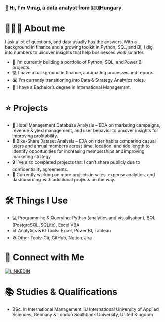 ### 👋  Hi, I'm Virag, a data analyst from 🇭🇺Hungary.

# 👩🏼‍💻 About me

I ask a lot of questions, and data usually has the answers. With a background in finance and a growing toolkit in Python, SQL, and BI, I dig into numbers to uncover insights that help businesses work smarter.

  - 🌱 I’m currently building a portfolio of Python, SQL, and Power BI projects.
  - 💻 I have a background in finance, automating processes and reports.
  - 🛣️ I'm currently transitioning into Data & Strategy Analytics roles.
  - 📐 I have a Bachelor’s degree in International Management.

# ⭐️ Projects

- 📌 Hotel Management Database Analysis – EDA on marketing campaigns, revenue & yield management, and user behavior to uncover insights for improving profitability.
- 📌 Bike-Share Dataset Analysis – EDA on rider habits comparing casual users and annual members across time, location, and ride length to identify opportunities for increasing memberships and improving marketing strategy.
- 🔒 I’ve also completed projects that I can’t share publicly due to confidentiality agreements.
- 🔨 Currently working on more projects in sales, expense analytics, and dashboarding, with additional projects on the way.

# 🛠️ Things I Use

- 💻 Programming & Querying: Python (analytics and visualisation), SQL (PostgreSQL, SQLite), Excel VBA
- 📊 Analytics & BI Tools: Excel, Power BI, Tableau
- ⚙️ Other Tools: Git, GitHub, Notion, Jira

# 🔗 Connect with Me  
[![LINKEDIN](https://img.shields.io/badge/LINKEDIN-0A66C2?style=for-the-badge&logo=linkedin&logoColor=white)](https://www.linkedin.com/in/virag-nemeth7)


# 📚 Studies & Qualifications
- BSc. in International Management, IU International University of Applied Sciences, Germany & London Southbank University, United Kingdom



<!--
**virag-nemeth/virag-nemeth** is a ✨ _special_ ✨ repository because its `README.md` (this file) appears on your GitHub profile.

Here are some ideas to get you started:

- 🔭 I’m currently working on ...
- 🌱 I’m currently learning ...
- 👯 I’m looking to collaborate on ...
- 🤔 I’m looking for help with ...
- 💬 Ask me about ...
- 📫 How to reach me: ...
- 😄 Pronouns: ...
- ⚡ Fun fact: ...
-->
